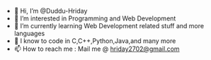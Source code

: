 - 👋 Hi, I’m @Duddu-Hriday
- 👀 I’m interested in Programming and Web Development
- 🌱 I’m currently learning Web Development related stuff and more languages
- 💞️ I know to code in C,C++,Python,Java,and many more
- 📫 How to reach me : Mail me @ hriday2702@gmail.com

<!---
Duddu-Hriday/Duddu-Hriday is a ✨ special ✨ repository because its `README.md` (this file) appears on your GitHub profile.
You can click the Preview link to take a look at your changes.
--->
